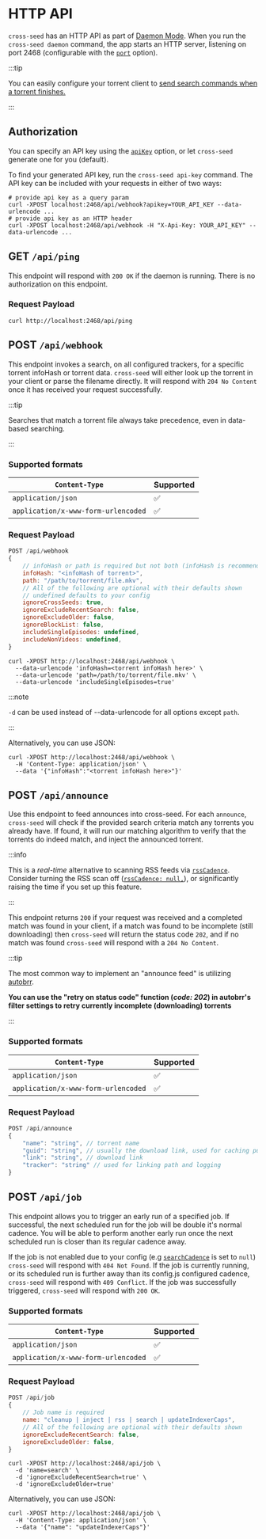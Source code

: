 # HTTP API

`cross-seed` has an HTTP API as part of
[Daemon Mode](../basics/managing-the-daemon). When you run the
`cross-seed daemon` command, the app starts an HTTP server, listening on port
2468 (configurable with the [`port`](../basics/options#port) option).

:::tip

You can easily configure your torrent client to
[send search commands when a torrent finishes.](../tutorials/triggering-searches)

:::

## Authorization

You can specify an API key using the [`apiKey`](../basics/options.md#apikey)
option, or let `cross-seed` generate one for you (default).

To find your generated API key, run the `cross-seed api-key` command. The API
key can be included with your requests in either of two ways:

```shell
# provide api key as a query param
curl -XPOST localhost:2468/api/webhook?apikey=YOUR_API_KEY --data-urlencode ...
# provide api key as an HTTP header
curl -XPOST localhost:2468/api/webhook -H "X-Api-Key: YOUR_API_KEY" --data-urlencode ...
```

## GET `/api/ping`

This endpoint will respond with `200 OK` if the daemon is running.
There is no authorization on this endpoint.

### Request Payload

```shell script
curl http://localhost:2468/api/ping
```

## POST `/api/webhook`

This endpoint invokes a search, on all configured trackers, for a specific
torrent infoHash or torrent data. `cross-seed` will either look up the torrent
in your client or parse the filename directly. It will respond with
`204 No Content` once it has received your request successfully.

:::tip

Searches that match a torrent file always take precedence, even in data-based
searching.

:::

### Supported formats

| `Content-Type`                      | Supported |
| ----------------------------------- | --------- |
| `application/json`                  | ✅        |
| `application/x-www-form-urlencoded` | ✅        |

### Request Payload

```js
POST /api/webhook
{
	// infoHash or path is required but not both (infoHash is recommended)
	infoHash: "<infoHash of torrent>",
	path: "/path/to/torrent/file.mkv",
	// All of the following are optional with their defaults shown
	// undefined defaults to your config
	ignoreCrossSeeds: true,
	ignoreExcludeRecentSearch: false,
	ignoreExcludeOlder: false,
	ignoreBlockList: false,
	includeSingleEpisodes: undefined,
	includeNonVideos: undefined,
}
```

```shell script
curl -XPOST http://localhost:2468/api/webhook \
  --data-urlencode 'infoHash=<torrent infoHash here>' \
  --data-urlencode 'path=/path/to/torrent/file.mkv' \
  --data-urlencode 'includeSingleEpisodes=true'
```

:::note

`-d` can be used instead of --data-urlencode for all options except `path`.

:::

Alternatively, you can use JSON:

```shell script
curl -XPOST http://localhost:2468/api/webhook \
  -H 'Content-Type: application/json' \
  --data '{"infoHash":"<torrent infoHash here>"}'
```

## POST `/api/announce`

Use this endpoint to feed announces into cross-seed. For each `announce`,
`cross-seed` will check if the provided search criteria match any torrents you
already have. If found, it will run our matching algorithm to verify that the
torrents do indeed match, and inject the announced torrent.

:::info

This is a _real-time_ alternative to scanning RSS feeds via
[`rssCadence`](../basics/options.md#rsscadence). Consider turning the RSS scan
off ([`rssCadence: null,`](../basics/options.md#rsscadence)), or significantly
raising the time if you set up this feature.

:::

This endpoint returns `200` if your request was received and a completed match
was found in your client, if a match was found to be incomplete (still
downloading) then `cross-seed` will return the status code `202`, and if no
match was found `cross-seed` will respond with a `204 No Content`.

:::tip

The most common way to implement an "announce feed" is utilizing
[autobrr](../basics/faq-troubleshooting.md#how-can-i-use-autobrr-with-cross-seed).

**You can use the "retry on status code" function (_code: 202_) in autobrr's
filter settings to retry currently incomplete (downloading) torrents**

:::

### Supported formats

| `Content-Type`                      | Supported |
| ----------------------------------- | --------- |
| `application/json`                  | ✅        |
| `application/x-www-form-urlencoded` | ✅        |

### Request Payload

```js
POST /api/announce
{
	"name": "string", // torrent name
	"guid": "string", // usually the download link, used for caching purposes
	"link": "string", // download link
	"tracker": "string" // used for linking path and logging
}
```

## POST `/api/job`

This endpoint allows you to trigger an early run of a specified job. If
successful, the next scheduled run for the job will be double it's normal
cadence. You will be able to perform another early run once the next scheduled
run is closer than its regular cadence away.

If the job is not enabled due to your config (e.g
[`searchCadence`](../basics/options#searchcadence) is set to `null`)
`cross-seed` will respond with `404 Not Found`. If the job is currently running,
or its scheduled run is further away than its config.js configured cadence,
`cross-seed` will respond with `409 Conflict`. If the job was successfully
triggered, `cross-seed` will respond with `200 OK`.

### Supported formats

| `Content-Type`                      | Supported |
| ----------------------------------- | --------- |
| `application/json`                  | ✅        |
| `application/x-www-form-urlencoded` | ✅        |

### Request Payload

```js
POST /api/job
{
	// Job name is required
	name: "cleanup | inject | rss | search | updateIndexerCaps",
	// All of the following are optional with their defaults shown
	ignoreExcludeRecentSearch: false,
	ignoreExcludeOlder: false,
}
```

```shell script
curl -XPOST http://localhost:2468/api/job \
  -d 'name=search' \
  -d 'ignoreExcludeRecentSearch=true' \
  -d 'ignoreExcludeOlder=true'
```

Alternatively, you can use JSON:

```shell script
curl -XPOST http://localhost:2468/api/job \
  -H 'Content-Type: application/json' \
  --data '{"name": "updateIndexerCaps"}'
```
